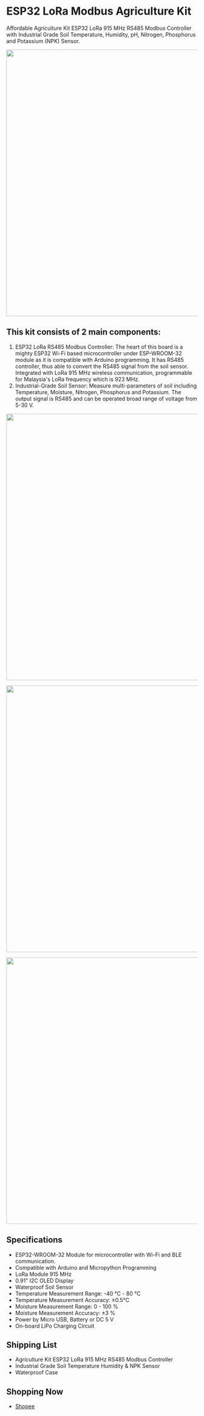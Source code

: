 # ESP32 LoRa Modbus Agriculture Kit
Affordable Agriculture Kit ESP32 LoRa 915 MHz RS485 Modbus Controller with Industrial Grade Soil Temperature, Humidity, pH, Nitrogen, Phosphorus and Potassium (NPK) Sensor.

<p align="center"><img src="https://github.com/myinvent/hibiscus-sense/raw/main/references/agriculture-kit-01.jpg" width="700"></a></p>

## This kit consists of 2 main components:
1. ESP32 LoRa RS485 Modbus Controller: The heart of this board is a mighty ESP32 Wi-Fi based microcontroller under ESP-WROOM-32 module as it is compatible with Arduino programming. It has RS485 controller, thus able to convert the RS485 signal from the soil sensor. Integrated with LoRa 915 MHz wireless communication, programmable for Malaysia's LoRa frequency which is 923 MHz.
2. Industrial-Grade Soil Sensor: Measure multi-parameters of soil including Temperature, Moisture, Nitrogen, Phosphorus and Potassium. The output signal is RS485 and can be operated broad range of voltage from 5-30 V.

<p align="center"><img src="https://github.com/myinvent/hibiscus-sense/raw/main/references/agriculture-kit-02.jpg" width="700"></a></p>
<p align="center"><img src="https://github.com/myinvent/hibiscus-sense/raw/main/references/agriculture-kit-03.jpg" width="700"></a></p>
<p align="center"><img src="https://github.com/myinvent/hibiscus-sense/raw/main/references/agriculture-kit-04.jpg" width="700"></a></p>

## Specifications
- ESP32-WROOM-32 Module for microcontroller with Wi-Fi and BLE communication.
- Compatible with Arduino and Micropython Programming
- LoRa Module 915 MHz
- 0.91" I2C OLED Display
- Waterproof Soil Sensor
- Temperature Measurement Range: -40 ℃ - 80 ℃
- Temperature Measurement Accuracy: ±0.5℃
- Moisture Measurement Range: 0 - 100 %
- Moisture Measurement Accuracy: ±3 %
- Power by Micro USB, Battery or DC 5 V
- On-board LiPo Charging Circuit

## Shipping List
- Agriculture Kit ESP32 LoRa 915 MHz RS485 Modbus Controller
- Industrial Grade Soil Temperature Humidity & NPK Sensor
- Waterproof Case

## Shopping Now
- [Shopee](https://shopee.com.my/Agriculture-Kit-ESP32-LoRa-915-MHz-RS485-Modbus-Controller-with-Industrial-Grade-Soil-Temperature-Humidity-NPK-Sensor-i.132184430.15335468998?sp_atk=13126d13-29f5-4362-a614-f56af1bb3edd)
